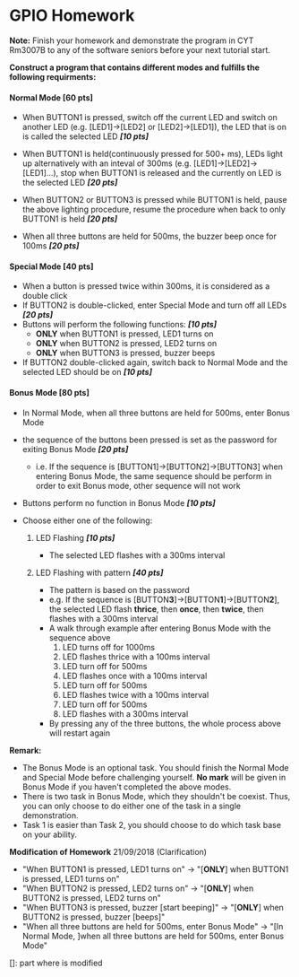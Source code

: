 # GPIO Homework

**Note:** Finish your homework and demonstrate the program in CYT Rm3007B to any of the software seniors before your next tutorial start.

**Construct a program that contains different modes and fulfills the following requirments:**

#### Normal Mode [60 pts]
- When BUTTON1 is pressed, switch off the current LED and switch on another LED (e.g. [LED1]->[LED2] or [LED2]->[LED1]), the LED that is on is called the selected LED ***[10 pts]***

- When BUTTON1 is held(continuously pressed for 500+ ms), LEDs light up alternatively with an inteval of 300ms (e.g. [LED1]->[LED2]->[LED1]...), stop when BUTTON1 is released and the currently on LED is the selected LED ***[20 pts]***

- When BUTTON2 or BUTTON3 is pressed while BUTTON1 is held, pause the above lighting procedure, resume the procedure when back to only BUTTON1 is held ***[20 pts]***

- When all three buttons are held for 500ms, the buzzer beep once for 100ms ***[20 pts]***

#### Special Mode [40 pts]
- When a button is pressed twice within 300ms, it is considered as a double click
- If BUTTON2 is double-clicked, enter Special Mode and turn off all LEDs ***[20 pts]***
- Buttons will perform the following functions: ***[10 pts]***
  - **ONLY** when BUTTON1 is pressed, LED1 turns on
  - **ONLY** when BUTTON2 is pressed, LED2 turns on
  - **ONLY** when BUTTON3 is pressed, buzzer beeps
- If BUTTON2 double-clicked again, switch back to Normal Mode and the selected LED should be on ***[10 pts]***

#### Bonus Mode [80 pts]
  - In Normal Mode, when all three buttons are held for 500ms, enter Bonus Mode
  - the sequence of the buttons been pressed is set as the password for exiting Bonus Mode ***[20 pts]***
    - i.e. If the sequence is [BUTTON1]->[BUTTON2]->[BUTTON3] when entering Bonus Mode, the same sequence should be perform in order to exit Bonus mode, other sequence will not work
    
    
  - Buttons perform no function in Bonus Mode ***[10 pts]***
  
  
  - Choose either one of the following:
    1. LED Flashing ***[10 pts]***
        - The selected LED flashes with a 300ms interval
        
    2. LED Flashing with pattern ***[40 pts]***
        - The pattern is based on the password
        - e.g. If the sequence is [BUTTON**3**]->[BUTTON**1**]->[BUTTON**2**], the selected LED flash **thrice**, then **once**, then **twice**, then flashes with a 300ms interval
        - A walk through example after entering Bonus Mode with the sequence above
          1. LED turns off for 1000ms
          2. LED flashes thrice with a 100ms interval
          3. LED turn off for 500ms
          4. LED flashes once with a 100ms interval
          5. LED turn off for 500ms
          6. LED flashes twice with a 100ms interval
          7. LED turn off for 500ms
          8. LED flashes with a 300ms interval
        - By pressing any of the three buttons, the whole process above will restart again


**Remark:**
- The Bonus Mode is an optional task. You should finish the Normal Mode and Special Mode before challenging yourself. **No mark** will be given in Bonus Mode if you haven't completed the above modes.
- There is two task in Bonus Mode, which they shouldn't be coexist. Thus, you can only choose to do either one of the task in a single demonstration.
- Task 1 is easier than Task 2, you should choose to do which task base on your ability.

**Modification of Homework**
21/09/2018 (Clarification)
- "When BUTTON1 is pressed, LED1 turns on" -> "[**ONLY**] when BUTTON1 is pressed, LED1 turns on"
- "When BUTTON2 is pressed, LED2 turns on" -> "[**ONLY**] when BUTTON2 is pressed, LED2 turns on"
- "When BUTTON3 is pressed, buzzer [start beeping]" -> "[**ONLY**] when BUTTON2 is pressed, buzzer [beeps]"
- "When all three buttons are held for 500ms, enter Bonus Mode" -> "[In Normal Mode, ]when all three buttons are held for 500ms, enter Bonus Mode"

[]: part where is modified
